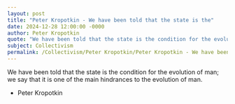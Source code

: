 ```yaml
---
layout: post
title: "Peter Kropotkin - We have been told that the state is the"
date: 2024-12-28 12:00:00 -0000
author: Peter Kropotkin
quote: "We have been told that the state is the condition for the evolution of man; we say that it is one of the main hindrances to the evolution of man."
subject: Collectivism
permalink: /Collectivism/Peter Kropotkin/Peter Kropotkin - We have been told that the state is the
---
```


We have been told that the state is the condition for the evolution of man; we say that it is one of the main hindrances to the evolution of man.

- Peter Kropotkin
